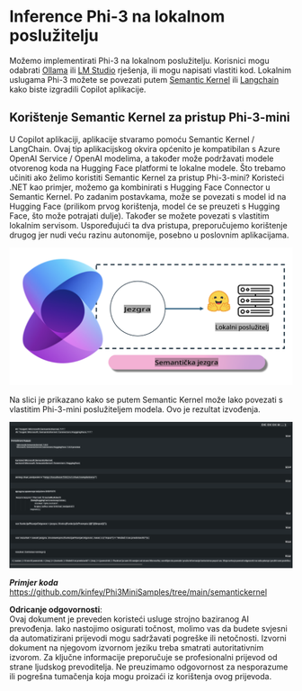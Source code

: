 # **Inference Phi-3 na lokalnom poslužitelju**

Možemo implementirati Phi-3 na lokalnom poslužitelju. Korisnici mogu odabrati [Ollama](https://ollama.com) ili [LM Studio](https://llamaedge.com) rješenja, ili mogu napisati vlastiti kod. Lokalnim uslugama Phi-3 možete se povezati putem [Semantic Kernel](https://github.com/microsoft/semantic-kernel?WT.mc_id=aiml-138114-kinfeylo) ili [Langchain](https://www.langchain.com/) kako biste izgradili Copilot aplikacije.

## **Korištenje Semantic Kernel za pristup Phi-3-mini**

U Copilot aplikaciji, aplikacije stvaramo pomoću Semantic Kernel / LangChain. Ovaj tip aplikacijskog okvira općenito je kompatibilan s Azure OpenAI Service / OpenAI modelima, a također može podržavati modele otvorenog koda na Hugging Face platformi te lokalne modele. Što trebamo učiniti ako želimo koristiti Semantic Kernel za pristup Phi-3-mini? Koristeći .NET kao primjer, možemo ga kombinirati s Hugging Face Connector u Semantic Kernel. Po zadanim postavkama, može se povezati s model id na Hugging Face (prilikom prvog korištenja, model će se preuzeti s Hugging Face, što može potrajati dulje). Također se možete povezati s vlastitim lokalnim servisom. Uspoređujući ta dva pristupa, preporučujemo korištenje drugog jer nudi veću razinu autonomije, posebno u poslovnim aplikacijama.

![sk](../../../../../translated_images/sk.c244b32f4811c6f0938b9e95b0b2f4b28105bff6495bdc3b24cd42b3e3e89bb9.hr.png)

Na slici je prikazano kako se putem Semantic Kernel može lako povezati s vlastitim Phi-3-mini poslužiteljem modela. Ovo je rezultat izvođenja.

![skrun](../../../../../translated_images/skrun.fb7a635a22ae8b7919d6e15c0eb27262526ed69728c5a1d2773a97d4562657c7.hr.png)

***Primjer koda*** https://github.com/kinfey/Phi3MiniSamples/tree/main/semantickernel

**Odricanje odgovornosti**:  
Ovaj dokument je preveden koristeći usluge strojno baziranog AI prevođenja. Iako nastojimo osigurati točnost, molimo vas da budete svjesni da automatizirani prijevodi mogu sadržavati pogreške ili netočnosti. Izvorni dokument na njegovom izvornom jeziku treba smatrati autoritativnim izvorom. Za ključne informacije preporučuje se profesionalni prijevod od strane ljudskog prevoditelja. Ne preuzimamo odgovornost za nesporazume ili pogrešna tumačenja koja mogu proizaći iz korištenja ovog prijevoda.
